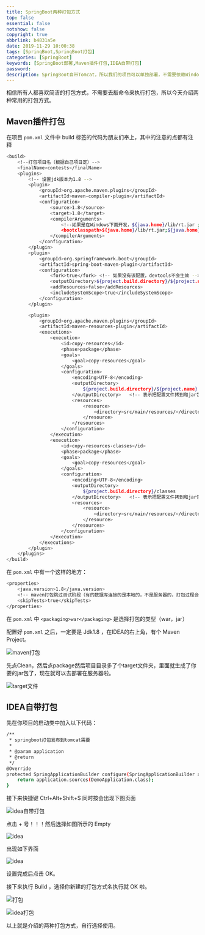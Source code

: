 ```yaml
---
title: SpringBoot两种打包方式
top: false
essential: false
notshow: false
copyright: true
abbrlink: b4831a5e
date: 2019-11-29 10:00:38
tags: [SpringBoot,SpringBoot打包]
categories: [SpringBoot]
keywords: [SpringBoot部署,Maven插件打包,IDEA自带打包]
password:
description: SpringBoot自带Tomcat，所以我们的项目可以单独部署，不需要依赖Window、Linux系统中的服务器，所以打包出来的 Jar 包是可以直接运行的。
---
```


相信所有人都喜欢简洁的打包方式，不需要去敲命令来执行打包，所以今天介绍两种常用的打包方式。

## Maven插件打包

在项目 `pom.xml` 文件中 build 标签的代码为朋友们奉上，其中的注意的点都有注释
```BASH
<build>
    <!--打包项目名（根据自己项目定）-->
    <finalName>contests</finalName>
    <plugins>
        <!-- 设置jdk版本为1.8 -->
        <plugin>
            <groupId>org.apache.maven.plugins</groupId>
            <artifactId>maven-compiler-plugin</artifactId>
            <configuration>
                <source>1.8</source>
                <target>1.8</target>
                <compilerArguments>
                    <!--如果是在Windows下面开发，${java.home}/lib/rt.jar ; ${java.home，这里中间是；号隔开，Linux中则是：号隔开，这是个很坑的地方我提一下。-->
                    <bootclasspath>${java.home}/lib/rt.jar;${java.home}/lib/jce.jar</bootclasspath>
                </compilerArguments>
            </configuration>
        </plugin>
        <plugin>
            <groupId>org.springframework.boot</groupId>
            <artifactId>spring-boot-maven-plugin</artifactId>
            <configuration>
                <fork>true</fork> <!-- 如果没有该配置，devtools不会生效 -->
                <outputDirectory>${project.build.directory}/${project.name}</outputDirectory>
                <addResources>false</addResources>
                <includeSystemScope>true</includeSystemScope>
            </configuration>
        </plugin>

        <plugin>
            <groupId>org.apache.maven.plugins</groupId>
            <artifactId>maven-resources-plugin</artifactId>
            <executions>
                <execution>
                    <id>copy-resources</id>
                    <phase>package</phase>
                    <goals>
                        <goal>copy-resources</goal>
                    </goals>
                    <configuration>
                        <encoding>UTF-8</encoding>
                        <outputDirectory>
                            ${project.build.directory}/${project.name}
                        </outputDirectory>   <!-- 表示把配置文件拷到和jar包同一个路径下 -->
                        <resources>
                            <resource>
                                <directory>src/main/resources/</directory>
                            </resource>
                        </resources>
                    </configuration>
                </execution>
                <execution>
                    <id>copy-resources-classes</id>
                    <phase>package</phase>
                    <goals>
                        <goal>copy-resources</goal>
                    </goals>
                    <configuration>
                        <encoding>UTF-8</encoding>
                        <outputDirectory>
                            ${project.build.directory}/classes
                        </outputDirectory>   <!-- 表示把配置文件拷到和jar包同一个路径下 -->
                        <resources>
                            <resource>
                                <directory>src/main/resources/</directory>
                            </resource>
                        </resources>
                    </configuration>
                </execution>
            </executions>
        </plugin>
    </plugins>
</build>
```

在 `pom.xml` 中有一个这样的地方：
```BASH
<properties>
    <java.version>1.8</java.version>
    <!-- maven打包跳过测试阶段（有的数据库连接的是本地的，不是服务器的，打包过程会出现连接数据库失败的错误，设置跳过测试阶段就解决了，不影响发布） -->
    <skipTests>true</skipTests>
</properties>
```

在 `pom.xml` 中 `<packaging>war</packaging>` 是选择打包的类型（war，jar）

配置好 `pom.xml` 之后，一定要是 Jdk1.8 ，在IDEA的右上角，有个 Maven Project。

![maven打包](https://s2.ax1x.com/2019/11/29/Qk8gWd.png)

先点Clean，然后点package然后项目目录多了个target文件夹，里面就生成了你要的jar包了，现在就可以去部署在服务器啦。

![target文件](https://s2.ax1x.com/2019/11/29/Qk8LSs.png)

## IDEA自带打包

先在你项目的启动类中加入以下代码：
```BASH
/**
 * springboot打包发布到tomcat需要
 *
 * @param application
 * @return
 */
@Override
protected SpringApplicationBuilder configure(SpringApplicationBuilder application) {
    return application.sources(DemoApplication.class);
}
```

接下来快捷键 Ctrl+Alt+Shift+S 同时按会出现下图页面

![idea自带打包](https://s2.ax1x.com/2019/11/29/QkG2AU.png)

点击 + 号！！！然后选择如图所示的 Empty

![idea](https://s2.ax1x.com/2019/11/29/QkGqAO.png)

出现如下界面

![idea](https://s2.ax1x.com/2019/11/29/QkJG8J.png)

设置完成后点击 OK。

接下来执行 Bulid ，选择你新建的打包方式名执行就 OK 啦。

![打包](https://s2.ax1x.com/2019/11/29/QkJfVf.png)

![idea打包](https://s2.ax1x.com/2019/11/29/QkYis1.png)

以上就是介绍的两种打包方式，自行选择使用。
